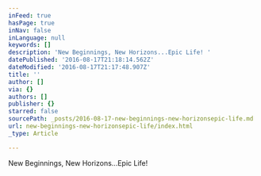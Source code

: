 ```yaml
---
inFeed: true
hasPage: true
inNav: false
inLanguage: null
keywords: []
description: 'New Beginnings, New Horizons...Epic Life! '
datePublished: '2016-08-17T21:18:14.562Z'
dateModified: '2016-08-17T21:17:48.907Z'
title: ''
author: []
via: {}
authors: []
publisher: {}
starred: false
sourcePath: _posts/2016-08-17-new-beginnings-new-horizonsepic-life.md
url: new-beginnings-new-horizonsepic-life/index.html
_type: Article

---
```

New Beginnings, New Horizons...Epic Life!